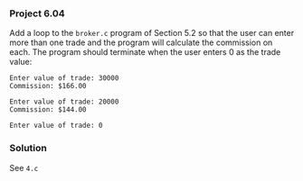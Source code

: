 ### Project 6.04
Add a loop to the `broker.c` program of Section 5.2 so that the user can enter more than one trade and the program will calculate the commission on each. The program should terminate when the user enters 0 as the trade value:
```
Enter value of trade: 30000
Commission: $166.00

Enter value of trade: 20000
Commission: $144.00

Enter value of trade: 0
```
### Solution
See `4.c`
